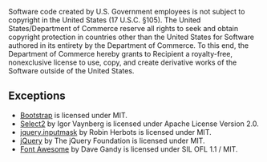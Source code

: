 Software code created by U.S. Government employees is not subject to copyright in the United States (17 U.S.C. §105). The United States/Department of Commerce reserve all rights to seek and obtain copyright protection in countries other than the United States for Software authored in its entirety by the Department of Commerce.  To this end, the Department of Commerce hereby grants to Recipient a royalty-free, nonexclusive license to use, copy, and create derivative works of the Software outside of the United States.

## Exceptions

- [Bootstrap](http://getbootstrap.com/) is licensed under MIT.
- [Select2](https://github.com/ivaynberg/select2) by Igor Vaynberg is licensed under Apache License Version 2.0.
- [jquery.inputmask](https://github.com/RobinHerbots/jquery.inputmask) by Robin Herbots is licensed under MIT.
- [jQuery](http://jquery.com/) by The jQuery Foundation is licensed under MIT.
- [Font Awesome](https://github.com/FortAwesome/Font-Awesome) by Dave Gandy is licensed under SIL OFL 1.1 / MIT.
